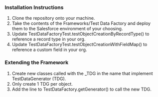 ### Installation Instructions
1. Clone the repository onto your machine.
2. Take the contents of the Frameworks/Test Data Factory and deploy them to the Salesforce environment of your choosing.
3. Update TestDataFactoryTest.testObjectCreationByRecordType() to reference a record type in your org.
4. Update TestDataFactoryTest.testObjectCreationWithFieldMap() to reference a custom field in your org.

### Extending the Framework
1. Create new classes called with the _TDG in the name that implement TestDataGenerator (TDG).
2. Only create 1 TDG per object.
3. Add the line to TestDataFactory.getGenerator() to call the new TDG.
